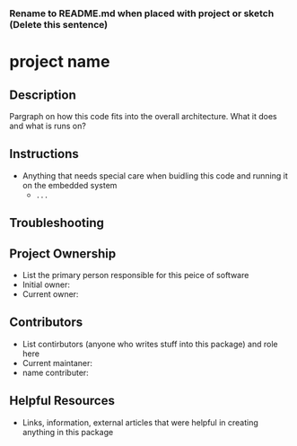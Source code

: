 ### Rename to README.md when placed with project or sketch (Delete this sentence)

# project name

## Description

Pargraph on how this code fits into the overall architecture. What it does and what is runs on? 

## Instructions 

* Anything that needs special care when buidling this code and running it on the embedded system 
  * `...`

## Troubleshooting

## Project Ownership

* List the primary person responsible for this peice of software
* Initial owner:
* Current owner:

## Contributors 

* List contirbutors (anyone who writes stuff into this package) and role here 
* Current maintaner: 
* name contributer: 

## Helpful Resources

* Links, information, external articles that were helpful in creating anything in this package

